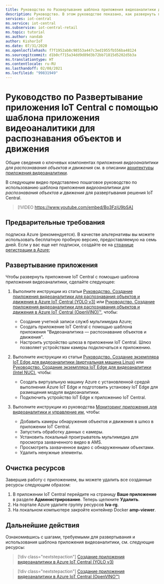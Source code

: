 ```yaml
---
title: Руководство по Развертывание шаблона приложения видеоаналитики для распознавания объектов и движения (Azure IoT Central)
description: Руководство. В этом руководстве показано, как развернуть приложение Azure IoT Central с помощью шаблона приложения видеоаналитики для распознавания объектов и движения.
services: iot-central
ms.service: iot-central
ms.subservice: iot-central-retail
ms.topic: tutorial
ms.author: nandab
author: KishorIoT
ms.date: 07/31/2020
ms.openlocfilehash: f7f1952ab8c98553a447c3ed1955fb556ba48124
ms.sourcegitcommit: d1b0cf715a34dd9d89d3b72bb71815d5202d5b3a
ms.translationtype: HT
ms.contentlocale: ru-RU
ms.lasthandoff: 02/08/2021
ms.locfileid: "99831949"
---
```

# <a name="tutorial-how-to-deploy-an-iot-central-application-using-the-video-analytics---object-and-motion-detection-application-template"></a>Руководство по Развертывание приложения IoT Central с помощью шаблона приложения видеоаналитики для распознавания объектов и движения

Общие сведения о ключевых компонентах приложения *видеоаналитики для распознавания объектов и движения* см. в описании [архитектуры приложения видеоаналитики](architecture-video-analytics.md).

В следующем видео представлено пошаговое руководство по использованию шаблона приложения _видеоаналитики для распознавания объектов и движения_ для развертывания решения IoT Central.

> [!VIDEO https://www.youtube.com/embed/Bo3FziU9bSA]

## <a name="prerequisites"></a>Предварительные требования

подписка Azure (рекомендуется). В качестве альтернативы вы можете использовать бесплатную пробную версию, предоставляемую на семь дней. Если у вас еще нет подписки, создайте ее на [странице регистрации в Azure](https://aka.ms/createazuresubscription);

## <a name="deploy-the-application"></a>Развертывание приложения

Чтобы развернуть приложение IoT Central с помощью шаблона приложения видеоаналитики, сделайте следующее:

1. Выполните инструкции из статьи [Руководство. Создание приложения видеоаналитики для распознавания объектов и движения в Azure IoT Central (YOLO v3)](tutorial-video-analytics-create-app-yolo-v3.md) или [Руководство. Создание приложения видеоаналитики для распознавания объектов и движения в Azure IoT Central (OpenVINO)&trade;](tutorial-video-analytics-create-app-openvino.md), чтобы:
    - Создание учетной записи служб мультимедиа Azure;
    - Создать приложение IoT Central с помощью шаблона приложения "Видеоаналитика — распознавание объектов и движения".
    - Настроить устройство шлюза в приложении IoT Central. Шлюз позволяет устройствам камеры подключаться к приложению.

1. Выполните инструкции из статьи [Руководство. Создание экземпляра IoT Edge для видеоаналитики (виртуальная машина Linux)](tutorial-video-analytics-iot-edge-vm.md) или [Руководство. Создание экземпляра IoT Edge для видеоаналитики (Intel NUC)](tutorial-video-analytics-iot-edge-nuc.md), чтобы:
    - Создать виртуальную машину Azure с установленной средой выполнения Azure IoT Edge и подготовить установку IoT Edge для размещения модуля видеоаналитики.
    - Подключить устройство IoT Edge к приложению IoT Central.

1. Выполните инструкции из руководства [Мониторинг приложения для видеоаналитики и управление им](tutorial-video-analytics-manage.md), чтобы:
    - Добавить камеры обнаружения объектов и движения в шлюз в приложении IoT Central.
    - Запустить обработку данных с камеры.
    - Установить локальный проигрыватель мультимедиа для просмотра захваченного видео в AMS.
    - Просмотреть захваченное видео с обнаруженными объектами.
    - Удалить ненужные элементы.

## <a name="clean-up-resources"></a>Очистка ресурсов

Завершив работу с приложением, вы можете удалить все созданные ресурсы следующим образом:

1. В приложении IoT Central перейдите на страницу **Ваше приложение** в разделе **Администрирование**. Теперь щелкните **Удалить**.
1. На портале Azure удалите группу ресурсов **lva-rg**.
1. На локальном компьютере закройте контейнер Docker **amp-viewer**.

## <a name="next-steps"></a>Дальнейшие действия

Ознакомившись с шагами, требуемыми для развертывания и использования шаблона приложения видеоаналитики, см. следующие ресурсы:

> [!div class="nextstepaction"]
> [Создание приложения видеоаналитики в Azure IoT Central (YOLO v3)](tutorial-video-analytics-create-app-yolo-v3.md)

> [!div class="nextstepaction"]
> [Создание приложения видеоаналитики в Azure IoT Central (OpenVINO&trade;)](tutorial-video-analytics-create-app-openvino.md)
